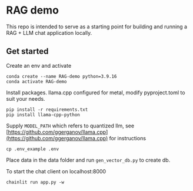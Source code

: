 # RAG demo

This repo is intended to serve as a starting point for building and running a RAG + LLM chat application locally.

## Get started

Create an env and activate

```
conda create --name RAG-demo python=3.9.16
conda activate RAG-demo
```

Install packages.
llama.cpp configured for metal, modify pyproject.toml to suit your needs.

```
pip install -r requirements.txt
pip install llama-cpp-python
```

Supply `MODEL_PATH` which refers to quantized llm, see [https://github.com/ggerganov/llama.cpp](https://github.com/ggerganov/llama.cpp) for instructions

```
cp .env_example .env
```

Place data in the data folder and run `gen_vector_db.py` to create db.

To start the chat client on localhost:8000

```
chainlit run app.py -w
```
